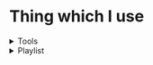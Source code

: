 # Thing which I use

<details>
<summary>Tools</summary>

<a href="https://code.visualstudio.com/">Visual Studio Code</a><br>
<a href="https://gitlab.gnome.org/GNOME/gnome-terminal">GNOME Terminal</a>

[cinnamon](https://wiki.archlinux.org/title/cinnamon)

</details>

<details>
<summary>Playlist</summary>
I always listen to Grioten's tracks.

[BRXKEN](https://www.youtube.com/watch?v=POv3xK7Phso)

[HIGH 4LERT](https://www.youtube.com/watch?v=cZGJCMVVCrU)

[THRILLER](https://www.youtube.com/watch?v=sdM2rnq8WIM)

[PSYCHO!](https://www.youtube.com/watch?v=1IvyOUiftIM)

[MYBAD!](https://www.youtube.com/watch?v=TVqF_jVtgA8)

[COPY!](https://www.youtube.com/watch?v=uV8MSY_gTUg)

[BREAKYOURBONES](https://www.youtube.com/watch?v=vAQPzoCrxfM)

[RUGA!](https://www.youtube.com/watch?v=Ke2rytUslz8)

[Hollow Shikai](https://www.youtube.com/watch?v=0THfcQTM2Cc)

[MUDD](https://www.youtube.com/watch?v=G20TxJRTv1A)

[$neaky Snitch](https://www.youtube.com/watch?v=Q2lK8PGgiaE)

[In the hills](https://www.youtube.com/watch?v=I7G-YfmKab4)

[Step Back](https://www.youtube.com/watch?v=ModYrt62Vx0)

[ZOOM!](https://www.youtube.com/watch?v=gMD_pHHAWXM)

</details>
